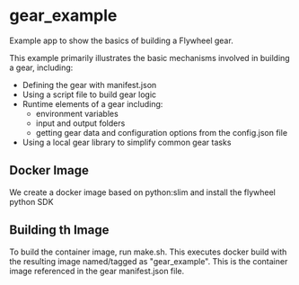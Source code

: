 # gear_example
Example app to show the basics of building a Flywheel gear.

This example primarily illustrates the basic mechanisms involved in building a gear, including:

* Defining the gear with manifest.json
* Using a script file to build gear logic
* Runtime elements of a gear including:
    - environment variables
    - input and output folders
    - getting gear data and configuration options from the config.json file
* Using a local gear library to simplify common gear tasks

## Docker Image
We create a docker image based on python:slim and install the flywheel python SDK

## Building th Image
To build the container image, run make.sh.  This executes docker build with the resulting image named/tagged as "gear_example".  This is the container image referenced in the gear manifest.json file.




